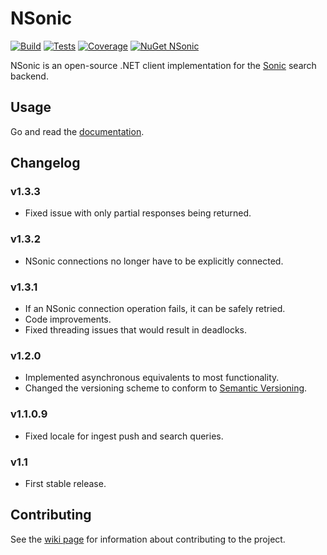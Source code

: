 # NSonic

[![Build](https://img.shields.io/azure-devops/build/cyaspik/DotNet/5/master.svg)](https://dev.azure.com/cyaspik/DotNet/_build?definitionId=5&_a=summary&repositoryFilter=5&branchFilter=10)
[![Tests](https://img.shields.io/azure-devops/tests/cyaspik/DotNet/5/master.svg)](https://dev.azure.com/cyaspik/DotNet/_build?definitionId=5&_a=summary&repositoryFilter=5&branchFilter=10)
[![Coverage](https://img.shields.io/azure-devops/coverage/cyaspik/DotNet/5/master.svg)](https://dev.azure.com/cyaspik/DotNet/_build?definitionId=5&_a=summary&repositoryFilter=5&branchFilter=10)
[![NuGet NSonic](https://img.shields.io/nuget/v/NSonic.svg)](https://www.nuget.org/packages/NSonic/)

NSonic is an open-source .NET client implementation for the [Sonic](https://github.com/valeriansaliou/sonic) search backend.

## Usage

Go and read the [documentation](https://dev.azure.com/cyaspik/DotNet/_wiki/wikis/DotNet.wiki/14/Documentation).

## Changelog

### v1.3.3

* Fixed issue with only partial responses being returned.

### v1.3.2

* NSonic connections no longer have to be explicitly connected.

### v1.3.1

* If an NSonic connection operation fails, it can be safely retried.
* Code improvements.
* Fixed threading issues that would result in deadlocks.

### v1.2.0

* Implemented asynchronous equivalents to most functionality.
* Changed the versioning scheme to conform to [Semantic Versioning](https://semver.org/).

### v1.1.0.9

* Fixed locale for ingest push and search queries.

### v1.1

* First stable release.

## Contributing

See the [wiki page](https://dev.azure.com/cyaspik/DotNet/_wiki/wikis/DotNet.wiki/12/Development-process) for information
about contributing to the project.
